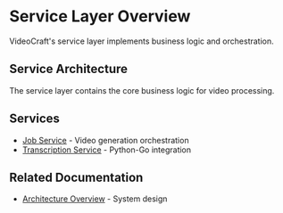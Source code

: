 # Service Layer Overview

VideoCraft's service layer implements business logic and orchestration.

## Service Architecture

The service layer contains the core business logic for video processing.

## Services

- [Job Service](job-service.md) - Video generation orchestration
- [Transcription Service](transcription-service.md) - Python-Go integration

## Related Documentation

- [Architecture Overview](../architecture/overview.md) - System design